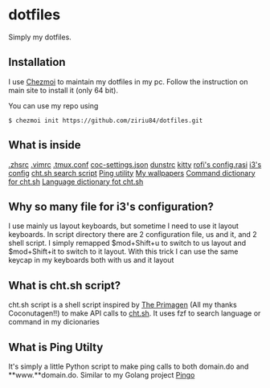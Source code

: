 # dotfiles
Simply my dotfiles.

## Installation

I use [Chezmoi](https://chezmoi.io) to maintain my dotfiles in my pc. Follow the instruction on main site to install it (only 64 bit).

You can use my repo using 

`$ chezmoi init https://github.com/ziriu84/dotfiles.git`

## What is inside

[.zhsrc](https://github.com/ziriuz84/dotfiles/blob/main/dot_zshrc)
[.vimrc](https://github.com/ziriuz84/dotfiles/blob/main/dot_vimrc)
[.tmux.conf](https://github.com/ziriuz84/dotfiles/blob/main/dot_tmux.conf)
[coc-settings.json](https://github.com/ziriuz84/dotfiles/blob/main/dot_vim/coc-settings.json)
[dunstrc](https://github.com/ziriuz84/dotfiles/blob/main/dot_config/dunst/dunstrc)
[kitty](https://github.com/ziriuz84/dotfiles/blob/main/dot_config/kitty/kitty.conf)
[rofi's config.rasi](https://github.com/ziriuz84/dotfiles/blob/main/dot_config/rofi/config.rasi)
[i3's config](https://github.com/ziriuz84/dotfiles/tree/main/dot_config/i3)
[cht.sh search script](https://github.com/ziriuz84/dotfiles/blob/main/bin/executable_cht.sh)
[Ping utility](https://github.com/ziriuz84/dotfiles/blob/main/bin/executable_pingpy.py)
[My wallpapers](https://github.com/ziriuz84/dotfiles/tree/main/wallpaper)
[Command dictionary for cht.sh](https://github.com/ziriuz84/dotfiles/blob/main/dot_cht-command)
[Language dictionary fot cht.sh](https://github.com/ziriuz84/dotfiles/blob/main/dot_cht-languages)

## Why so many file for i3's configuration?

I use mainly us layout keyboards, but sometime I need to use it layout keyboards. In script directory there are 2 configuration file, us and it, and 2 shell script. I simply remapped $mod+Shift+u to switch to us layout and $mod+Shift+it to switch to it layout. With this trick I can use the same keycap in my keyboards both with us and it layout

## What is cht.sh script?

cht.sh script is a shell script inspired by [The Primagen](https://www.youtube.com/watch?v=hJzqEAf2U4I) (All my thanks Coconutagen!!) to make API calls to [cht.sh](https://cht.sh/). It uses fzf to search language or command in my dicionaries

## What is Ping Utilty

It's simply a little Python script to make ping calls to both domain.do and **www.**domain.do. Similar to my Golang project [Pingo](https://github.com/ziriuz84/pingo)
